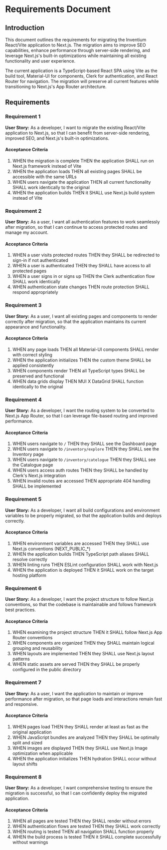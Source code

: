 # Requirements Document

## Introduction

This document outlines the requirements for migrating the Inventium React/Vite application to Next.js. The migration aims to improve SEO capabilities, enhance performance through server-side rendering, and leverage Next.js's built-in optimizations while maintaining all existing functionality and user experience.

The current application is a TypeScript-based React SPA using Vite as the build tool, Material-UI for components, Clerk for authentication, and React Router for navigation. The migration will preserve all current features while transitioning to Next.js's App Router architecture.

## Requirements

### Requirement 1

**User Story:** As a developer, I want to migrate the existing React/Vite application to Next.js, so that I can benefit from server-side rendering, improved SEO, and Next.js's built-in optimizations.

#### Acceptance Criteria

1. WHEN the migration is complete THEN the application SHALL run on Next.js framework instead of Vite
2. WHEN the application loads THEN all existing pages SHALL be accessible with the same URLs
3. WHEN users navigate the application THEN all current functionality SHALL work identically to the original
4. WHEN the application builds THEN it SHALL use Next.js build system instead of Vite

### Requirement 2

**User Story:** As a user, I want all authentication features to work seamlessly after migration, so that I can continue to access protected routes and manage my account.

#### Acceptance Criteria

1. WHEN a user visits protected routes THEN they SHALL be redirected to sign-in if not authenticated
2. WHEN a user is authenticated THEN they SHALL have access to all protected pages
3. WHEN a user signs in or signs up THEN the Clerk authentication flow SHALL work identically
4. WHEN authentication state changes THEN route protection SHALL respond appropriately

### Requirement 3

**User Story:** As a user, I want all existing pages and components to render correctly after migration, so that the application maintains its current appearance and functionality.

#### Acceptance Criteria

1. WHEN any page loads THEN all Material-UI components SHALL render with correct styling
2. WHEN the application initializes THEN the custom theme SHALL be applied consistently
3. WHEN components render THEN all TypeScript types SHALL be preserved and functional
4. WHEN data grids display THEN MUI X DataGrid SHALL function identically to the original

### Requirement 4

**User Story:** As a developer, I want the routing system to be converted to Next.js App Router, so that I can leverage file-based routing and improved performance.

#### Acceptance Criteria

1. WHEN users navigate to `/` THEN they SHALL see the Dashboard page
2. WHEN users navigate to `/inventory/explore` THEN they SHALL see the Inventory page
3. WHEN users navigate to `/inventory/catelogue` THEN they SHALL see the Catalogue page
4. WHEN users access auth routes THEN they SHALL be handled by Clerk's Next.js integration
5. WHEN invalid routes are accessed THEN appropriate 404 handling SHALL be implemented

### Requirement 5

**User Story:** As a developer, I want all build configurations and environment variables to be properly migrated, so that the application builds and deploys correctly.

#### Acceptance Criteria

1. WHEN environment variables are accessed THEN they SHALL use Next.js conventions (NEXT_PUBLIC_*)
2. WHEN the application builds THEN TypeScript path aliases SHALL resolve correctly
3. WHEN linting runs THEN ESLint configuration SHALL work with Next.js
4. WHEN the application is deployed THEN it SHALL work on the target hosting platform

### Requirement 6

**User Story:** As a developer, I want the project structure to follow Next.js conventions, so that the codebase is maintainable and follows framework best practices.

#### Acceptance Criteria

1. WHEN examining the project structure THEN it SHALL follow Next.js App Router conventions
2. WHEN components are organized THEN they SHALL maintain logical grouping and reusability
3. WHEN layouts are implemented THEN they SHALL use Next.js layout patterns
4. WHEN static assets are served THEN they SHALL be properly configured in the public directory

### Requirement 7

**User Story:** As a user, I want the application to maintain or improve performance after migration, so that page loads and interactions remain fast and responsive.

#### Acceptance Criteria

1. WHEN pages load THEN they SHALL render at least as fast as the original application
2. WHEN JavaScript bundles are analyzed THEN they SHALL be optimally split and sized
3. WHEN images are displayed THEN they SHALL use Next.js Image optimization when applicable
4. WHEN the application initializes THEN hydration SHALL occur without layout shifts

### Requirement 8

**User Story:** As a developer, I want comprehensive testing to ensure the migration is successful, so that I can confidently deploy the migrated application.

#### Acceptance Criteria

1. WHEN all pages are tested THEN they SHALL render without errors
2. WHEN authentication flows are tested THEN they SHALL work correctly
3. WHEN routing is tested THEN all navigation SHALL function properly
4. WHEN the build process is tested THEN it SHALL complete successfully without warnings
